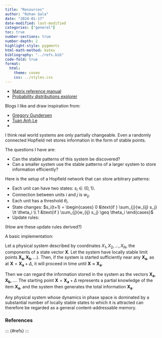 ```yaml
---
title: "Resources"
author: "Rohan Gala"
date: "2024-01-17"
date-modified: last-modified
categories: ["general"]
toc: true
number-sections: true
number-depth: 2
highlight-style: pygments
html-math-method: katex
bibliography: "../refs.bib"
code-fold: true
format:
  html:
    theme: cosmo
    css: ../styles.css
---
```


 - [Matrix reference manual](http://www.ee.ic.ac.uk/hp/staff/dmb/matrix/intro.html#Intro)
 - [Probability distributions explorer](https://distribution-explorer.github.io/)

Blogs I like and draw inspiration from:
 - [Gregory Gundersen](https://gregorygundersen.com/)
 - [Tuan Anh Le](https://www.tuananhle.co.uk/notes/)
 - 
I think real world systems are only partially changeable. Even a randomly connected Hopfield net stores information in the form of stable points. 

The questions I have are:
 - Can the stable patterns of this system be discovered?
 - Can a smaller system use the stable patterns of a larger system to store information efficiently?


Here is the setup of a Hopfield network that can store arbitrary patterns:

 - Each unit can have two states: $s_i \in \{0,1\}$.
 - Connection between units $i$ and $j$ is $w_{ij}$.
 - Each unit has a threshold $\theta_i$.
 - State changes:
 $s_i(t+1) =  \begin{cases}
              0 &\text{if } \sum_{j}{w_{ij} s_j} \lt \theta_i \\
              1 &\text{if } \sum_{j}{w_{ij} s_j} \geq \theta_i
              \end{cases}$
 - Update rules:

(How are these update rules derived?)

A basic implementation:

Let a physical system described by coordinates $X_1, X_2, \ldots, X_N$, the components of a state vector $\mathbf{X}$. Let the system have locally stable limit points $\mathbf{X_a}, \mathbf{X_b}, \ldots)$. Then, if the system is started sufficiently near any $\mathbf{X_a}$, as at $\mathbf{X} = \mathbf{X_a}+\Delta$, it will proceed in time until $\mathbf{X} \approx \mathbf{X_a}$.

Then we can regard the information stored in the system as the vectors $\mathbf{X_a}, \mathbf{X_b}, \ldots$. The starting point $\mathbf{X} = \mathbf{X_a} + \Delta$ represents a partial knowledge of the item $\mathbf{X_a}$, and the system then generates the total information $\mathbf{X_a}$.

Any physical system whose dynamics in phase space is dominated by a substantial number of locally stable states to which it is attracted can therefore be regarded as a general content-addressable memory.


### References

::: {#refs}
:::